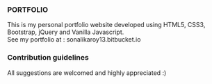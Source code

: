 ### PORTFOLIO ###
This is my personal portfolio website developed using HTML5, CSS3, Bootstrap, jQuery and Vanilla Javascript.  
See my portfolio at : sonalikaroy13.bitbucket.io  

### Contribution guidelines ###
All suggestions are welcomed and highly appreciated :)
